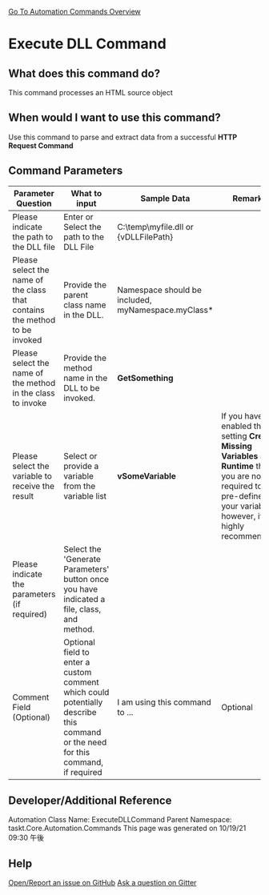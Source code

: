 <!--TITLE: Execute DLL Command -->
<!-- SUBTITLE: a command in the API Commands group. -->
[Go To Automation Commands Overview](/automation-commands.md)


# Execute DLL Command


## What does this command do?
This command processes an HTML source object


## When would I want to use this command?
Use this command to parse and extract data from a successful **HTTP Request Command**


## Command Parameters
| Parameter Question   	| What to input  	|  Sample Data 	| Remarks  	|
| ---                    | ---               | ---           | ---       |
|Please indicate the path to the DLL file|Enter or Select the path to the DLL File|C:\temp\myfile.dll or {vDLLFilePath}||
|Please select the name of the class that contains the method to be invoked|Provide the parent class name in the DLL.|Namespace should be included, myNamespace.myClass*||
|Please select the name of the method in the class to invoke|Provide the method name in the DLL to be invoked.|**GetSomething**||
|Please select the variable to receive the result|Select or provide a variable from the variable list|**vSomeVariable**|If you have enabled the setting **Create Missing Variables at Runtime** then you are not required to pre-define your variables, however, it is highly recommended.|
|Please indicate the parameters (if required)|Select the 'Generate Parameters' button once you have indicated a file, class, and method.|||
|Comment Field (Optional)|Optional field to enter a custom comment which could potentially describe this command or the need for this command, if required|I am using this command to ...|Optional|














## Developer/Additional Reference
Automation Class Name: ExecuteDLLCommand
Parent Namespace: taskt.Core.Automation.Commands
This page was generated on 10/19/21 09:30 午後


## Help
[Open/Report an issue on GitHub](https://github.com/saucepleez/taskt/issues/new)
[Ask a question on Gitter](https://gitter.im/taskt-rpa/Lobby)
